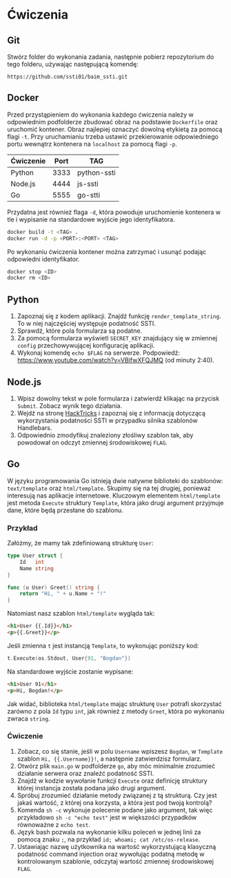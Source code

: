 # Ćwiczenia

## Git

Stwórz folder do wykonania zadania, następnie pobierz repozytorium do tego folderu, używając następującą komendę:

`https://github.com/ssti01/baim_ssti.git`

## Docker

Przed przystąpieniem do wykonania każdego ćwiczenia należy w odpowiednim podfolderze zbudować obraz na podstawie `Dockerfile` oraz uruchomić kontener. Obraz najlepiej oznaczyć dowolną etykietą za pomocą flagi `-t`. Przy uruchamianiu trzeba ustawić przekierowanie odpowiedniego portu wewnątrz kontenera na `localhost` za pomocą flagi `-p`.

| Ćwiczenie | Port | TAG	  |
| --------- | ---- | ------------ |
| Python    | 3333 | python-ssti |
| Node.js   | 4444 | js-ssti	  |
| Go        | 5555 | go-stti	  |

Przydatna jest również flaga `-d`, która powoduje uruchomienie kontenera w tle i wypisanie na standardowe wyjście jego identyfikatora.

```bash
docker build -t <TAG> .
docker run -d -p <PORT>:<PORT> <TAG>
```

Po wykonaniu ćwiczenia kontener można zatrzymać i usunąć podając odpowiedni identyfikator.

```bash
docker stop <ID>
docker rm <ID>
```

## Python

1. Zapoznaj się z kodem aplikacji. Znajdź funkcję `render_template_string`. To w niej najczęściej występuje podatność SSTI.
2. Sprawdź, które pola formularza są podatne.
3. Za pomocą formularza wyświetl `SECRET_KEY` znajdujący się w zmiennej `config` przechowywującej konfigurację aplikacji.
4. Wykonaj komendę `echo $FLAG` na serwerze. Podpowiedź: https://www.youtube.com/watch?v=VBifwXFQJMQ (od minuty 2:40).

## Node.js

1. Wpisz dowolny tekst w pole formularza i zatwierdź klikając na przycisk `Submit`. Zobacz wynik tego działania.
2. Wejdź na stronę [HackTricks](https://book.hacktricks.xyz/pentesting-web/ssti-server-side-template-injection) i zapoznaj się z informacją dotyczącą wykorzystania podatności SSTI w przypadku silnika szablonów Handlebars.
3. Odpowiednio zmodyfikuj znaleziony złośliwy szablon tak, aby powodował on odczyt zmiennej środowiskowej `FLAG`.

## Go

W języku programowania Go istnieją dwie natywne biblioteki do szablonów: `text/template` oraz `html/template`. Skupimy się na tej drugiej, ponieważ interesują nas aplikacje internetowe. Kluczowym elementem `html/template` jest metoda `Execute` struktury `Template`, która jako drugi argument przyjmuje dane, które będą przesłane do szablonu.

### Przykład

Załóżmy, że mamy tak zdefiniowaną strukturę `User`:

```go
type User struct {
	Id   int
	Name string
}

func (u User) Greet() string {
	return "Hi, " + u.Name + "!"
}
```

Natomiast nasz szablon `html/template` wygląda tak:

```html
<h1>User {{.Id}}</h1>
<p>{{.Greet}}</p>
```

Jeśli zmienna `t` jest instancją `Template`, to wykonując poniższy kod:

```go
t.Execute(os.Stdout, User{91, "Bogdan"})
```

Na standardowe wyjście zostanie wypisane:

```html
<h1>User 91</h1>
<p>Hi, Bogdan!</p>
```

Jak widać, biblioteka `html/template` mając strukturę `User` potrafi skorzystać zarówno z pola `Id` typu `int`, jak również z metody `Greet`, która po wykonaniu zwraca `string`.

### Ćwiczenie

1. Zobacz, co się stanie, jeśli w polu `Username` wpiszesz `Bogdan`, w `Template` szablon `Hi, {{.Username}}!`, a następnie zatwierdzisz formularz.
2. Otwórz plik `main.go` w podfolderze `go`, aby móc minimalnie zrozumieć działanie serwera oraz znaleźć podatność SSTI.
3. Znajdź w kodzie wywołanie funkcji `Execute` oraz definicję struktury której instancja została podana jako drugi argument.
4. Spróbuj zrozumieć działanie metody związanej z tą strukturą. Czy jest jakaś wartość, z której ona korzysta, a która jest pod twoją kontrolą?
5. Komenda `sh -c` wykonuje polecenie podane jako argument, tak więc przykładowo `sh -c "echo test"` jest w większości przypadków równoważne z `echo test`.
6. Język bash pozwala na wykonanie kilku poleceń w jednej linii za pomocą znaku `;`, na przykład `id; whoami; cat /etc/os-release`.
7. Ustawiając nazwę użytkownika na wartość wykorzystującą klasyczną podatność command injection oraz wywołując podatną metodę w kontrolowanym szablonie, odczytaj wartość zmiennej środowiskowej `FLAG`.
